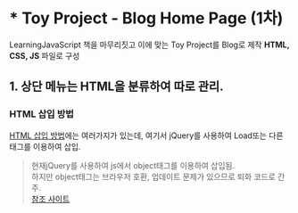 # * Toy Project - Blog Home Page (1차)

LearningJavaScript 책을 마무리짓고 이에 맞는 Toy Project를 Blog로 제작
**HTML, CSS, JS** 파일로 구성

## 1. 상단 메뉴는 HTML을 분류하여 따로 관리.


### HTML 삽입 방법
[HTML 삽입 방법](http://www.xeschool.com/xe/xenote_template_syntax_include)에는 여러가지가 있는데,
여기서 jQuery를 사용하여 Load또는 다른 태그를 이용하여 삽입.

>현재jQuery를 사용하여 js에서 object태그를 이용하여 삽입됨.  
>하지만 object태그는 브라우저 호환, 업데이트 문제가 있으므로 퇴화 코드로 간주.  
>[참조 사이트](https://aboooks.tistory.com/209)
